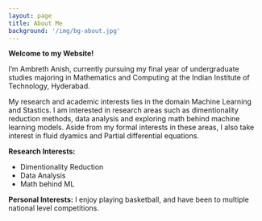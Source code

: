 ```yaml
---
layout: page
title: About Me
background: '/img/bg-about.jpg'
---
```

**Welcome to my Website!**

I’m Ambreth Anish, currently pursuing my final year of undergraduate studies majoring in Mathematics and Computing at the Indian Institute of Technology, Hyderabad.

My research and academic interests lies in the domain Machine Learning and Stastics. I am interested in research areas such as dimentionality reduction methods, data analysis and exploring math behind machine learning models. Aside from my formal interests in these areas, I also take interest in fluid dyamics and Partial differential equations.

**Research Interests:**
* Dimentionality Reduction
* Data Analysis
* Math behind ML

**Personal Interests:**
I enjoy playing basketball, and have been to multiple national level competitions.
